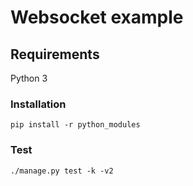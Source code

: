 # Websocket example

## Requirements
Python 3

### Installation
```
pip install -r python_modules
```
### Test
```
./manage.py test -k -v2
```

